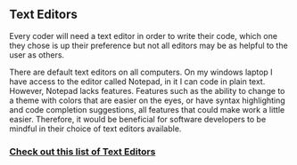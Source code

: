 ## Text Editors

Every coder will need a text editor in order to write their code, which one they chose is up their preference but not all editors may be as helpful to the user as others.

There are default text editors on all computers. On my windows laptop I have access to the editor called Notepad, in it I can code in plain text. However, Notepad lacks features. Features such as the ability to change to a theme with colors that are easier on the eyes, or have syntax highlighting and code completion suggestions, all features that could make work a little easier. Therefore, it would be beneficial for software developers to be mindful in their choice of text editors available.

### [Check out this list of Text Editors](https://kinsta.com/blog/best-text-editors/)